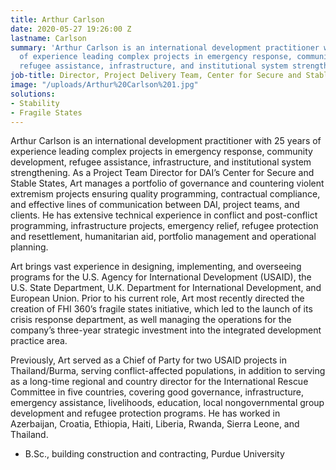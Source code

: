 ```yaml
---
title: Arthur Carlson
date: 2020-05-27 19:26:00 Z
lastname: Carlson
summary: 'Arthur Carlson is an international development practitioner with 25 years
  of experience leading complex projects in emergency response, community development,
  refugee assistance, infrastructure, and institutional system strengthening. '
job-title: Director, Project Delivery Team, Center for Secure and Stable States (CS3)
image: "/uploads/Arthur%20Carlson%201.jpg"
solutions:
- Stability
- Fragile States
---
```


Arthur Carlson is an international development practitioner with 25 years of experience leading complex projects in emergency response, community development, refugee assistance, infrastructure, and institutional system strengthening. As a Project Team Director for DAI’s Center for Secure and Stable States, Art manages a portfolio of governance and countering violent extremism projects ensuring quality programming, contractual compliance, and effective lines of communication between DAI, project teams, and clients. He has extensive technical experience in conflict and post-conflict programming, infrastructure projects, emergency relief, refugee protection and resettlement, humanitarian aid, portfolio management and operational planning. 

Art brings vast experience in designing, implementing, and overseeing programs for the U.S. Agency for International Development (USAID), the U.S. State Department, U.K. Department for International Development, and European Union. Prior to his current role, Art most recently directed the creation of FHI 360’s fragile states initiative, which led to the launch of its crisis response department, as well managing the operations for the company’s three-year strategic investment into the integrated development practice area.   

Previously, Art served as a Chief of Party for two USAID projects in Thailand/Burma, serving conflict-affected populations, in addition to serving as a long-time regional and country director for the International Rescue Committee in five countries, covering good governance, infrastructure, emergency assistance, livelihoods, education, local nongovernmental group development and refugee protection programs. He has worked in Azerbaijan, Croatia, Ethiopia, Haiti, Liberia, Rwanda, Sierra Leone, and Thailand.   

* B.Sc., building construction and contracting, Purdue University